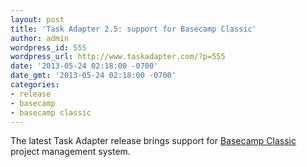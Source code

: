 ```yaml
---
layout: post
title: 'Task Adapter 2.5: support for Basecamp Classic'
author: admin
wordpress_id: 555
wordpress_url: http://www.taskadapter.com/?p=555
date: '2013-05-24 02:18:00 -0700'
date_gmt: '2013-05-24 02:18:00 -0700'
categories:
- release
- basecamp
- basecamp classic
---
```

<p>The latest Task Adapter release brings support for <a href="http://basecamp.com/classic">Basecamp Classic</a> project management system.</p>
